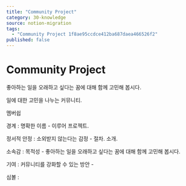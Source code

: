 ```yaml
---
title: "Community Project"
category: 30-knowledge
source: notion-migration
tags:
  - "Community Project 1f8ae95ccdce412ba687daea466526f2"
published: false
---
```


# Community Project

좋아하는 일을 오래하고 싶다는 꿈에 대해 함께 고민해 봅시다.

일에 대한 고민을 나누는 커뮤니티.

멤버쉽

경계 : 명확한 이름 - 이루어 프로젝트.

정서적 안정 : 소외받지 않는다는 감정 - 절차. 소개.

소속감 :  목적성 - 좋아하는 일을 오래하고 싶다는 꿈에 대해 함께 고민해 봅시다.

기여 : 커뮤니티를 강화할 수 있는 방안 -

심볼 :
